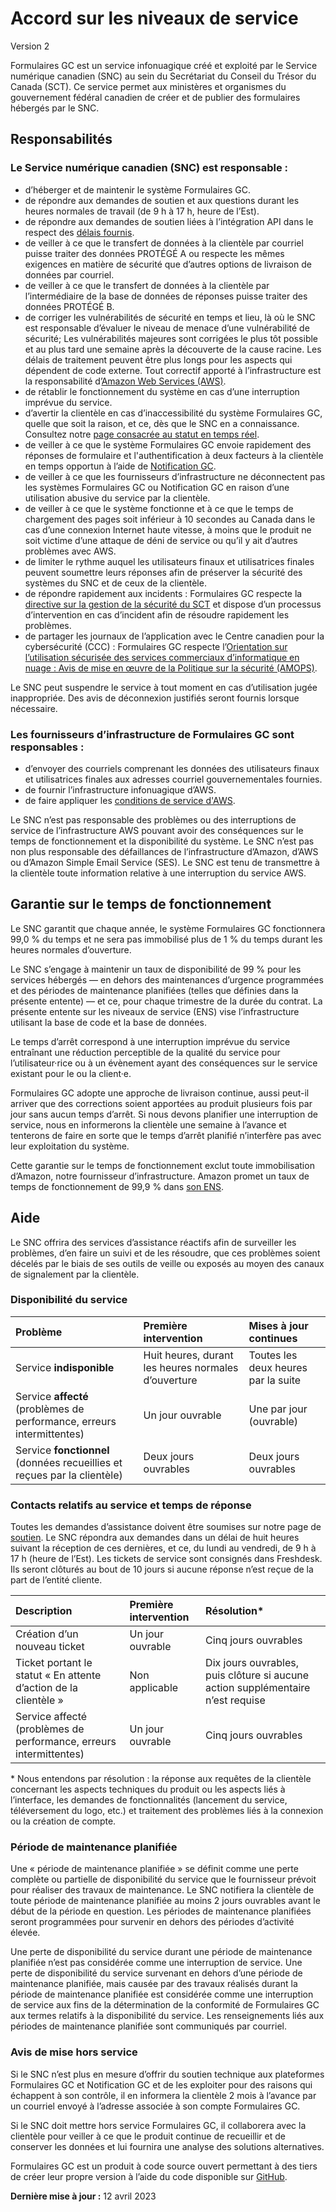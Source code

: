 # Accord sur les niveaux de service 
Version 2

Formulaires GC est un service infonuagique créé et exploité par le Service numérique canadien (SNC) au sein du Secrétariat du Conseil du Trésor du Canada (SCT). Ce service permet aux ministères et organismes du gouvernement fédéral canadien de créer et de publier des formulaires hébergés par le SNC. 

## Responsabilités

### Le Service numérique canadien (SNC) est responsable :
- d’héberger et de maintenir le système Formulaires GC.
- de répondre aux demandes de soutien et aux questions durant les heures normales de travail (de 9 h à 17 h, heure de l’Est). 
- de répondre aux demandes de soutien liées à l’intégration API dans le respect des [délais fournis](#temps-de-reponse-du-service-et-mode-de-contact).
- de veiller à ce que le transfert de données à la clientèle par courriel puisse traiter des données PROTÉGÉ A ou respecte les mêmes exigences en matière de sécurité que d’autres options de livraison de données par courriel.
- de veiller à ce que le transfert de données à la clientèle par l’intermédiaire de la base de données de réponses puisse traiter des données PROTÉGÉ B.
- de corriger les vulnérabilités de sécurité en temps et lieu, là où le SNC est responsable d’évaluer le niveau de menace d’une vulnérabilité de sécurité; Les vulnérabilités majeures sont corrigées le plus tôt possible et au plus tard une semaine après la découverte de la cause racine. Les délais de traitement peuvent être plus longs pour les aspects qui dépendent de code externe. Tout correctif apporté à l’infrastructure est la responsabilité d’[Amazon Web Services (AWS)](https://d1.awsstatic.com/legal/awsserviceterms/AWS_Service_Terms_French_(2022-03-31).pdf).
- de rétablir le fonctionnement du système en cas d’une interruption imprévue du service.
- d’avertir la clientèle en cas d’inaccessibilité du système Formulaires GC, quelle que soit la raison, et ce, dès que le SNC en a connaissance. Consultez notre [page consacrée au statut en temps réel](https://status-statut.cds-snc.ca/history/gc-forms-formulaires-gc).
- de veiller à ce que le système Formulaires GC envoie rapidement des réponses de formulaire et l'authentification à deux facteurs à la clientèle en temps opportun à l’aide de [Notification GC](https://notification.canada.ca/accord-niveaux-de-service). 
- de veiller à ce que les fournisseurs d’infrastructure ne déconnectent pas les systèmes Formulaires GC ou Notification GC en raison d’une utilisation abusive du service par la clientèle.
- de veiller à ce que le système fonctionne et à ce que le temps de chargement des pages soit inférieur à 10 secondes au Canada dans le cas d’une connexion Internet haute vitesse, à moins que le produit ne soit victime d’une attaque de déni de service ou qu’il y ait d’autres problèmes avec AWS. 
- de limiter le rythme auquel les utilisateurs finaux et utilisatrices finales peuvent soumettre leurs réponses afin de préserver la sécurité des systèmes du SNC et de ceux de la clientèle.
- de répondre rapidement aux incidents : Formulaires GC respecte la [directive sur la gestion de la sécurité du SCT](https://www.tbs-sct.canada.ca/pol/doc-fra.aspx?id=32611) et dispose d’un processus d’intervention en cas d’incident afin de résoudre rapidement les problèmes. 
- de partager les journaux de l’application avec le Centre canadien pour la cybersécurité (CCC) : Formulaires GC respecte l’[Orientation sur l’utilisation sécurisée des services commerciaux d’informatique en nuage : Avis de mise en œuvre de la Politique sur la sécurité (AMOPS)](https://www.canada.ca/fr/gouvernement/systeme/gouvernement-numerique/innovations-gouvernementales-numeriques/services-informatique-nuage/orientation-utilisation-securisee-services-commerciaux-informatique-nuage-amops.html).

Le SNC peut suspendre le service à tout moment en cas d’utilisation jugée inappropriée. Des avis de déconnexion justifiés seront fournis lorsque nécessaire. 

### Les fournisseurs d’infrastructure de Formulaires GC sont responsables :
- d’envoyer des courriels comprenant les données des utilisateurs finaux et utilisatrices finales aux adresses courriel gouvernementales fournies.
- de fournir l’infrastructure infonuagique d’AWS.
- de faire appliquer les [conditions de service d'AWS](https://d1.awsstatic.com/legal/awsserviceterms/AWS_Service_Terms_French_2022-10-14.pdf).

Le SNC n’est pas responsable des problèmes ou des interruptions de service de l’infrastructure AWS pouvant avoir des conséquences sur le temps de fonctionnement et la disponibilité du système. Le SNC n’est pas non plus responsable des défaillances de l’infrastructure d’Amazon, d’AWS ou d’Amazon Simple Email Service (SES). Le SNC est tenu de transmettre à la clientèle toute information relative à une interruption du service AWS.

## Garantie sur le temps de fonctionnement

Le SNC garantit que chaque année, le système Formulaires GC fonctionnera 99,0 % du temps et ne sera pas immobilisé plus de 1 % du temps durant les heures normales d’ouverture.

Le SNC s’engage à maintenir un taux de disponibilité de 99 % pour les services hébergés — en dehors des maintenances d’urgence programmées et des périodes de maintenance planifiées (telles que définies dans la présente entente) — et ce, pour chaque trimestre de la durée du contrat. La présente entente sur les niveaux de service (ENS) vise l’infrastructure utilisant la base de code et la base de données. 

Le temps d’arrêt correspond à une interruption imprévue du service entraînant une réduction perceptible de la qualité du service pour l’utilisateur·rice ou à un évènement ayant des conséquences sur le service existant pour le ou la client·e.

Formulaires GC adopte une approche de livraison continue, aussi peut-il arriver que des corrections soient apportées au produit plusieurs fois par jour sans aucun temps d’arrêt. Si nous devons planifier une interruption de service, nous en informerons la clientèle une semaine à l’avance et tenterons de faire en sorte que le temps d’arrêt planifié n’interfère pas avec leur exploitation du système. 

Cette garantie sur le temps de fonctionnement exclut toute immobilisation d’Amazon, notre fournisseur d’infrastructure. Amazon promet un taux de temps de fonctionnement de 99,9 % dans [son ENS](https://d1.awsstatic.com/legal/AmazonMessaging_SQS_SNS/Amazon%20Messaging%20\(SQS%2C%20SNS\)%20Service%20Level%20Agreement-April%202019_FR.pdf).

## Aide

Le SNC offrira des services d’assistance réactifs afin de surveiller les problèmes, d’en faire un suivi et de les résoudre, que ces problèmes soient décelés par le biais de ses outils de veille ou exposés au moyen des canaux de signalement par la clientèle.

### Disponibilité du service

|Problème|Première intervention|Mises à jour continues|
|:-|:-|:-|
|Service **indisponible**|Huit heures, durant les heures normales d’ouverture|Toutes les deux heures par la suite|
|Service **affecté** (problèmes de performance, erreurs intermittentes)|Un jour ouvrable|Une par jour (ouvrable)|
|Service **fonctionnel** (données recueillies et reçues par la clientèle)|Deux jours ouvrables|Deux jours ouvrables|
  
### Contacts relatifs au service et temps de réponse

Toutes les demandes d’assistance doivent être soumises sur notre page de [soutien](/fr/form-builder/support). Le SNC répondra aux demandes dans un délai de huit heures suivant la réception de ces dernières, et ce, du lundi au vendredi, de 9 h à 17 h (heure de l’Est). Les tickets de service sont consignés dans Freshdesk. Ils seront clôturés au bout de 10 jours si aucune réponse n’est reçue de la part de l’entité cliente. 

|Description|Première intervention|Résolution*|
|:-|:-|:-|
|Création d’un nouveau ticket|Un jour ouvrable|Cinq jours ouvrables|
|Ticket portant le statut « En attente d’action de la clientèle »|Non applicable|Dix jours ouvrables, puis clôture si aucune action supplémentaire n’est requise|
|Service affecté (problèmes de performance, erreurs intermittentes)|Un jour ouvrable|Cinq jours ouvrables|
  
\* Nous entendons par résolution : la réponse aux requêtes de la clientèle concernant les aspects techniques du produit ou les aspects liés à l’interface, les demandes de fonctionnalités (lancement du service, téléversement du logo, etc.) et traitement des problèmes liés à la connexion ou la création de compte.

### Période de maintenance planifiée

Une « période de maintenance planifiée » se définit comme une perte complète ou partielle de disponibilité du service que le fournisseur prévoit pour réaliser des travaux de maintenance. Le SNC notifiera la clientèle de toute période de maintenance planifiée au moins 2 jours ouvrables avant le début de la période en question. Les périodes de maintenance planifiées seront programmées pour survenir en dehors des périodes d’activité élevée. 

Une perte de disponibilité du service durant une période de maintenance planifiée n’est pas considérée comme une interruption de service. Une perte de disponibilité du service survenant en dehors d’une période de maintenance planifiée, mais causée par des travaux réalisés durant la période de maintenance planifiée est considérée comme une interruption de service aux fins de la détermination de la conformité de Formulaires GC aux termes relatifs à la disponibilité du service. Les renseignements liés aux périodes de maintenance planifiée sont communiqués par courriel. 

### Avis de mise hors service

Si le SNC n’est plus en mesure d’offrir du soutien technique aux plateformes Formulaires GC et Notification GC et de les exploiter pour des raisons qui échappent à son contrôle, il en informera la clientèle 2 mois à l’avance par un courriel envoyé à l’adresse associée à son compte Formulaires GC. 

Si le SNC doit mettre hors service Formulaires GC, il collaborera avec la clientèle pour veiller à ce que le produit continue de recueillir et de conserver les données et lui fournira une analyse des solutions alternatives. 

Formulaires GC est un produit à code source ouvert permettant à des tiers de créer leur propre version à l’aide du code disponible sur [GitHub](https://github.com/cds-snc/platform-forms-client).
  
  

**Dernière mise à jour :** 12 avril 2023